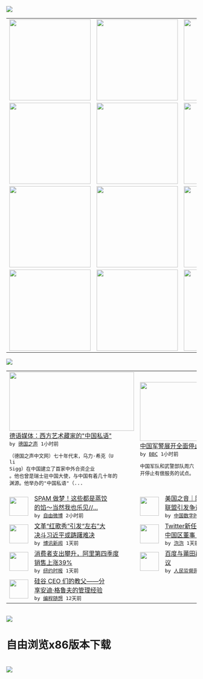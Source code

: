 

<a href="https://github.com/greatfire/z/raw/master/FreeBrowser.apk"><img src="https://raw.githubusercontent.com/greatfire/wiki/master/x/header.png" /></a><table><tr><td width="262" align="center" valign="center"><a href="https://github.com/greatfire/wiki/wiki/nyt" title="纽约时报中文网 国际纵览"><img src="https://raw.githubusercontent.com/greatfire/wiki/master/x/nyt_flag.png" width="215"/></a></td><td width="262" align="center" valign="center"><a href="https://github.com/greatfire/wiki/wiki/dw" title=""><img src="https://raw.githubusercontent.com/greatfire/wiki/master/x/dw_flag.png" width="215"/></a></td><td width="262" align="center" valign="center"><a href="https://github.com/greatfire/wiki/wiki/rmjd" title=""><img src="https://raw.githubusercontent.com/greatfire/wiki/master/x/rmjd_flag.png" width="215"/></a></td></tr><tr><td width="262" align="center" valign="center"><a href="https://github.com/paopaonetizen/website" title="泡泡 - 未经审查的互联网信息"><img src="https://raw.githubusercontent.com/greatfire/wiki/master/x/pp_flag.png" width="215"/></a></td><td width="262" align="center" valign="center"><a href="https://github.com/getlantern/mirror" title="以及自由微博和GreatFire.org官方中文论坛"><img src="https://raw.githubusercontent.com/greatfire/wiki/master/x/lantern_flag.png" width="215"/></a></td><td width="262" align="center" valign="center"><a href="https://github.com/cdtmirrors/m/" title=""><img src="https://raw.githubusercontent.com/greatfire/wiki/master/x/cdt_flag.png" width="215"/></a></td></tr><tr><td width="262" align="center" valign="center"><a href="https://github.com/program-think/blog" title="编程随想的博客"><img src="https://raw.githubusercontent.com/greatfire/wiki/master/x/pt_flag.png" width="215"/></a></td><td width="262" align="center" valign="center"><a href="https://github.com/greatfire/wiki/wiki/bbc" title=""><img src="https://raw.githubusercontent.com/greatfire/wiki/master/x/bbc_flag.png" width="215"/></a></td><td width="262" align="center" valign="center"><a href="https://github.com/freeweibo/s" title="自由微博 - 匿名和不受屏蔽的新浪微博搜索"><img src="https://raw.githubusercontent.com/greatfire/wiki/master/x/fw_flag.png" width="215"/></a></td></tr><tr><td width="262" align="center" valign="center"><a href="https://github.com/greatfire/wiki/wiki/google" title=""><img src="https://raw.githubusercontent.com/greatfire/wiki/master/x/google_flag.png" width="215"/></a></td><td width="262" align="center" valign="center"><a href="https://github.com/bxnews/boxun" title=""><img src="https://raw.githubusercontent.com/greatfire/wiki/master/x/bx_flag.png" width="215"/></a></td><td width="262" align="center" valign="center"><a href="https://github.com/greatfire/wiki/wiki/open-source" title="欢迎访问GreatFire.org开发者项目网站"><img src="https://raw.githubusercontent.com/greatfire/wiki/master/x/open-source_flag.png" width="215"/></a></td></tr></table><img src="https://raw.githubusercontent.com/greatfire/wiki/master/x/newsfeed text.png" /><table cols="4"><tr><td colspan="2" width="380"><a href="http://dw.com/p/1IjeJ?maca=chi-GK-text-greatfire-all-chinese-15625-xml-mrss"><img src="http://www.dw.com/image/0,,18679141_302,00.jpg" width="330" height="156"/></a></br><a href="http://dw.com/p/1IjeJ?maca=chi-GK-text-greatfire-all-chinese-15625-xml-mrss">德语媒体：西方艺术藏家的"中国私语"</a></br><kbd> by <a href="http://dw.de">德国之声</a> 1小时前 </kbd></br><pre>（德国之声中文网）七十年代末，乌力·希克（U<br/>li Sigg）在中国建立了首家中外合资企业<br/>。他也曾是瑞士驻中国大使，与中国有着几十年的<br/>渊源。他举办的"中国私语"（...</pre></td><td colspan="2" width="380"><a href="http://www.bbc.com/zhongwen/simp/china/2016/05/160507_china_military_services"><img src="http://a.files.bbci.co.uk/worldservice/live/assets/images/2015/01/19/150119214919_china_hospital_144x81_ap_nocredit.jpg" width="330" height="156"/></a></br><a href="http://www.bbc.com/zhongwen/simp/china/2016/05/160507_china_military_services">中国军警展开全面停止有偿服务试点</a></br><kbd> by <a href="http://www.bbc.co.uk/zhongwen/simp">BBC</a> 1小时前 </kbd></br><pre>中国军队和武警部队周六（5月7日）开始全面展<br/>开停止有偿服务的试点。</pre></td></tr><tr><td><img src="https://raw.githubusercontent.com/greatfire/wiki/master/x/fw_logo.png" width="50" height="50"/></td><td width="280"><a href="https://freeweibo.com/weibo/3972612801002880">SPAM 做梦！这些都是蒸饺<br/>的馅～当然我也乐见//...</a></br><kbd> by <a href="https://freeweibo.com/">自由微博</a> 2小时前 </kbd></td><td><img src="http://i1.wp.com/chinadigitaltimes.net/chinese/files/2016/05/BC36B172-22F4-461F-A6D9-0440D1354EF3_w640_r1_s.jpg?resize=585%2C329" width="50" height="50"/></td><td width="280"><a href="http://feedproxy.google.com/~r/chinadigitaltimes/IyPt/~3/-hrReGmvo18/">美国之音｜阿里加入国际反假货<br/>联盟引发争议</a></br><kbd> by <a href="http://chinadigitaltimes.net/chinese/">中国数字时代</a> 9小时前 </kbd></td></tr><tr><td><img src="http://www.boxun.com/news/images/2016/05/201605071738china1.jpg" width="50" height="50"/></td><td width="280"><a href="http://www.boxun.com/news/gb/china/2016/05/201605071738.shtml">文革“红歌秀”引发“左右”大<br/>决斗习近平或踌躇难决</a></br><kbd> by <a href="http://www.boxun.com">博讯新闻</a> 1天前 </kbd></td><td><img src="https://pao-pao.net/sites/pao-pao.net/files/styles/large/public/tu_1.png?itok=78Hu4d10" width="50" height="50"/></td><td width="280"><a href="https://pao-pao.net/article/690">Twitter新任共军经历的<br/>中国区董事 中文用户需...</a></br><kbd> by <a href="https://pao-pao.net">泡泡</a> 1天前 </kbd></td></tr><tr><td><img src="https://static01.nyt.com/images/2016/05/06/business/06alibaba/06alibaba-articleLarge.jpg" width="50" height="50"/></td><td width="280"><a href="https://d7odklm2qes9e.cloudfront.net/technology/20160506/t06alibaba/">消费者支出攀升，阿里第四季度<br/>销售上涨39%</a></br><kbd> by <a href="http://m.cn.nytimes.com/">纽约时报</a> 1天前 </kbd></td><td><img src="https://raw.githubusercontent.com/greatfire/wiki/master/x/rmjd_logo.png" width="50" height="50"/></td><td width="280"><a href="http://www.rmjdw.com//jiaodianwangtan/20160502/15528.html">百度与莆田再陷“虚假广告”争<br/>议 </a></br><kbd> by <a href="http://www.rmjdw.com/">人民监督网</a> 5天前 </kbd></td></tr><tr><td><img src="https://lh3.googleusercontent.com/sMUbBGt-8JQpr_t2wogfT7BYFCdefXSgRC9jTjI2qgBafnr-rGigfkDtOFi1M1SUGdbCC2_nOXUzp-QGv5t5FtDlrsVfYlxliT6cDvuSeTcpRLJJm3QoYtY4GTgUslBVboo8MCcPzLU" width="50" height="50"/></td><td width="280"><a href="http://feedproxy.google.com/~r/programthink/~3/drmgGUT99k4/Andy-Grove-Quotes-on-Leadership.html">硅谷 CEO 们的教父——分<br/>享安迪·格鲁夫的管理经验</a></br><kbd> by <a href="http://program-think.blogspot.com">编程随想</a> 12天前 </kbd></td></table></br><a href="https://github.com/greatfire/z/raw/master/FreeBrowser.apk"><img src="https://raw.githubusercontent.com/greatfire/wiki/master/x/download app.png" /></a><h1>自由浏览x86版本下载<h1><a href="https://github.com/greatfire/z/raw/master/FreeBrowser-x86.apk"><img src="https://raw.githubusercontent.com/greatfire/images/master/fb86.qr.png" /></a>